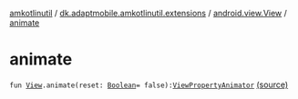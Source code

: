 [amkotlinutil](../../index.md) / [dk.adaptmobile.amkotlinutil.extensions](../index.md) / [android.view.View](index.md) / [animate](./animate.md)

# animate

`fun `[`View`](https://developer.android.com/reference/android/view/View.html)`.animate(reset: `[`Boolean`](https://kotlinlang.org/api/latest/jvm/stdlib/kotlin/-boolean/index.html)` = false): `[`ViewPropertyAnimator`](https://developer.android.com/reference/android/view/ViewPropertyAnimator.html) [(source)](https://github.com/adaptmobile-organization/amkotlinutil/tree/master/amkotlinutil/src/main/java/dk/adaptmobile/amkotlinutil/extensions/ViewAnimationExtensions.kt#L248)
